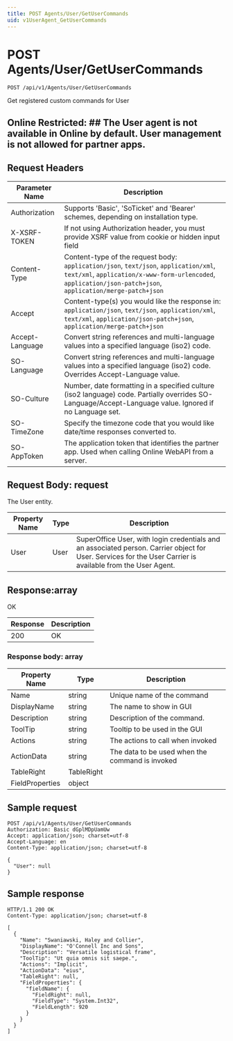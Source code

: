 ```yaml
---
title: POST Agents/User/GetUserCommands
uid: v1UserAgent_GetUserCommands
---
```


# POST Agents/User/GetUserCommands

```http
POST /api/v1/Agents/User/GetUserCommands
```

Get registered custom commands for User


## Online Restricted: ## The User agent is not available in Online by default. User management is not allowed for partner apps.







## Request Headers

| Parameter Name | Description |
|----------------|-------------|
| Authorization  | Supports 'Basic', 'SoTicket' and 'Bearer' schemes, depending on installation type. |
| X-XSRF-TOKEN   | If not using Authorization header, you must provide XSRF value from cookie or hidden input field |
| Content-Type | Content-type of the request body: `application/json`, `text/json`, `application/xml`, `text/xml`, `application/x-www-form-urlencoded`, `application/json-patch+json`, `application/merge-patch+json` |
| Accept         | Content-type(s) you would like the response in: `application/json`, `text/json`, `application/xml`, `text/xml`, `application/json-patch+json`, `application/merge-patch+json` |
| Accept-Language | Convert string references and multi-language values into a specified language (iso2) code. |
| SO-Language | Convert string references and multi-language values into a specified language (iso2) code. Overrides Accept-Language value. |
| SO-Culture | Number, date formatting in a specified culture (iso2 language) code. Partially overrides SO-Language/Accept-Language value. Ignored if no Language set. |
| SO-TimeZone | Specify the timezone code that you would like date/time responses converted to. |
| SO-AppToken | The application token that identifies the partner app. Used when calling Online WebAPI from a server. |

## Request Body: request 

The User entity. 

| Property Name | Type |  Description |
|----------------|------|--------------|
| User | User | SuperOffice User, with login credentials and an associated person. <para /> Carrier object for User. Services for the User Carrier is available from the <see cref="T:SuperOffice.CRM.Services.IUserAgent">User Agent</see>. |

## Response:array

OK

| Response | Description |
|----------------|-------------|
| 200 | OK |

### Response body: array

| Property Name | Type |  Description |
|----------------|------|--------------|
| Name | string | Unique name of the command |
| DisplayName | string | The name to show in GUI |
| Description | string | Description of the command. |
| ToolTip | string | Tooltip to be used in the GUI |
| Actions | string | The actions to call when invoked |
| ActionData | string | The data to be used when the command is invoked |
| TableRight | TableRight |  |
| FieldProperties | object |  |

## Sample request

```http!
POST /api/v1/Agents/User/GetUserCommands
Authorization: Basic dGplMDpUamUw
Accept: application/json; charset=utf-8
Accept-Language: en
Content-Type: application/json; charset=utf-8

{
  "User": null
}
```

## Sample response

```http_
HTTP/1.1 200 OK
Content-Type: application/json; charset=utf-8

[
  {
    "Name": "Swaniawski, Haley and Collier",
    "DisplayName": "O'Connell Inc and Sons",
    "Description": "Versatile logistical frame",
    "ToolTip": "Ut quia omnis sit saepe.",
    "Actions": "Implicit",
    "ActionData": "eius",
    "TableRight": null,
    "FieldProperties": {
      "fieldName": {
        "FieldRight": null,
        "FieldType": "System.Int32",
        "FieldLength": 920
      }
    }
  }
]
```